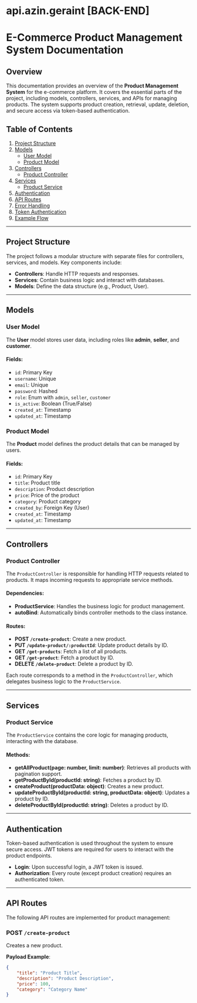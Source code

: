 # api.azin.geraint [BACK-END]

# E-Commerce Product Management System Documentation

## Overview
This documentation provides an overview of the **Product Management System** for the e-commerce platform. It covers the essential parts of the project, including models, controllers, services, and APIs for managing products. The system supports product creation, retrieval, update, deletion, and secure access via token-based authentication.

## Table of Contents
1. [Project Structure](#project-structure)
2. [Models](#models)
    - [User Model](#user-model)
    - [Product Model](#product-model)
3. [Controllers](#controllers)
    - [Product Controller](#product-controller)
4. [Services](#services)
    - [Product Service](#product-service)
5. [Authentication](#authentication)
6. [API Routes](#api-routes)
7. [Error Handling](#error-handling)
8. [Token Authentication](#token-authentication)
9. [Example Flow](#example-flow)

---

## Project Structure

The project follows a modular structure with separate files for controllers, services, and models. Key components include:

- **Controllers**: Handle HTTP requests and responses.
- **Services**: Contain business logic and interact with databases.
- **Models**: Define the data structure (e.g., Product, User).

---

## Models

### User Model

The **User** model stores user data, including roles like **admin**, **seller**, and **customer**.

#### Fields:
- `id`: Primary Key
- `username`: Unique
- `email`: Unique
- `password`: Hashed
- `role`: Enum with `admin`, `seller`, `customer`
- `is_active`: Boolean (True/False)
- `created_at`: Timestamp
- `updated_at`: Timestamp

### Product Model

The **Product** model defines the product details that can be managed by users.

#### Fields:
- `id`: Primary Key
- `title`: Product title
- `description`: Product description
- `price`: Price of the product
- `category`: Product category
- `created_by`: Foreign Key (User)
- `created_at`: Timestamp
- `updated_at`: Timestamp

---

## Controllers

### Product Controller

The `ProductController` is responsible for handling HTTP requests related to products. It maps incoming requests to appropriate service methods.

#### Dependencies:
- **ProductService**: Handles the business logic for product management.
- **autoBind**: Automatically binds controller methods to the class instance.

#### Routes:

- **POST `/create-product`**: Create a new product.
- **PUT `/update-product/:productId`**: Update product details by ID.
- **GET `/get-products`**: Fetch a list of all products.
- **GET `/get-product`**: Fetch a product by ID.
- **DELETE `/delete-product`**: Delete a product by ID.

Each route corresponds to a method in the `ProductController`, which delegates business logic to the `ProductService`.

---

## Services

### Product Service

The `ProductService` contains the core logic for managing products, interacting with the database.

#### Methods:
- **getAllProduct(page: number, limit: number)**: Retrieves all products with pagination support.
- **getProductById(productId: string)**: Fetches a product by ID.
- **createProduct(productData: object)**: Creates a new product.
- **updateProductById(productId: string, productData: object)**: Updates a product by ID.
- **deleteProductById(productId: string)**: Deletes a product by ID.

---

## Authentication

Token-based authentication is used throughout the system to ensure secure access. JWT tokens are required for users to interact with the product endpoints.

- **Login**: Upon successful login, a JWT token is issued.
- **Authorization**: Every route (except product creation) requires an authenticated token.

---

## API Routes

The following API routes are implemented for product management:

### **POST `/create-product`**
Creates a new product.

**Payload Example**:
```json
{
    "title": "Product Title",
    "description": "Product Description",
    "price": 100,
    "category": "Category Name"
}
